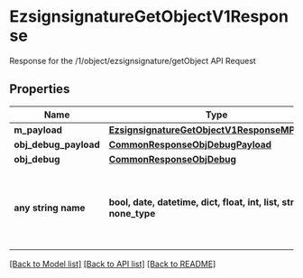 # EzsignsignatureGetObjectV1Response

Response for the /1/object/ezsignsignature/getObject API Request

## Properties
Name | Type | Description | Notes
------------ | ------------- | ------------- | -------------
**m_payload** | [**EzsignsignatureGetObjectV1ResponseMPayload**](EzsignsignatureGetObjectV1ResponseMPayload.md) |  | 
**obj_debug_payload** | [**CommonResponseObjDebugPayload**](CommonResponseObjDebugPayload.md) |  | [optional] 
**obj_debug** | [**CommonResponseObjDebug**](CommonResponseObjDebug.md) |  | [optional] 
**any string name** | **bool, date, datetime, dict, float, int, list, str, none_type** | any string name can be used but the value must be the correct type | [optional]

[[Back to Model list]](../README.md#documentation-for-models) [[Back to API list]](../README.md#documentation-for-api-endpoints) [[Back to README]](../README.md)


